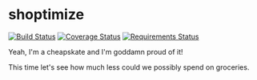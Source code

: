 # shoptimize

[![Build Status](https://travis-ci.org/dsoosh/shoptimize.svg?branch=master)](https://travis-ci.org/dsoosh/shoptimize)
[![Coverage Status](https://coveralls.io/repos/github/dsoosh/shoptimize/badge.svg?branch=master)](https://coveralls.io/github/dsoosh/shoptimize?branch=master&service=github)
[![Requirements Status](https://requires.io/github/dsoosh/shoptimize/requirements.svg?branch=master)](https://requires.io/github/dsoosh/shoptimize/requirements/?branch=master)

Yeah, I'm a cheapskate and I'm goddamn proud of it!

This time let's see how much less could we possibly spend on groceries.

